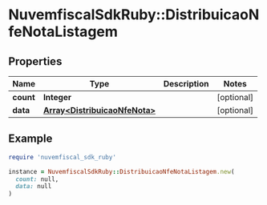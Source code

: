 # NuvemfiscalSdkRuby::DistribuicaoNfeNotaListagem

## Properties

| Name | Type | Description | Notes |
| ---- | ---- | ----------- | ----- |
| **count** | **Integer** |  | [optional] |
| **data** | [**Array&lt;DistribuicaoNfeNota&gt;**](DistribuicaoNfeNota.md) |  | [optional] |

## Example

```ruby
require 'nuvemfiscal_sdk_ruby'

instance = NuvemfiscalSdkRuby::DistribuicaoNfeNotaListagem.new(
  count: null,
  data: null
)
```

